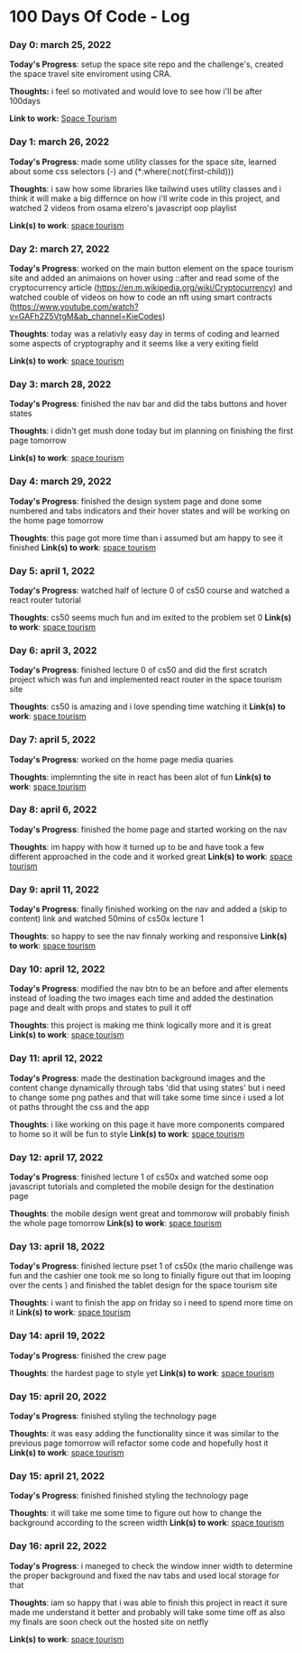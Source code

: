 # 100 Days Of Code - Log

### Day 0: march 25, 2022


**Today's Progress**: setup the space site repo and the challenge's, created the space travel site enviroment using CRA.

**Thoughts:** i feel so motivated and would love to see how i'll be after 100days

**Link to work:** [Space Tourism](https://github.com/nour-17/space-tourism-website)

### Day 1: march 26, 2022

**Today's Progress**: made some utility classes for the space site, learned about some css selectors (*-*) and (*:where(:not(:first-child)))

**Thoughts**: i saw how some libraries like tailwind uses utility classes and i think it will make a big differnce on how i'll write code in this project, and watched 2 videos from osama elzero's javascript oop playlist

**Link(s) to work**: [space tourism](https://github.com/nour-17/space-tourism-website)

### Day 2: march 27, 2022

**Today's Progress**: worked on the main button element on the space tourism site and added an animaions on hover using ::after and read some of the cryptocurrency article (https://en.m.wikipedia.org/wiki/Cryptocurrency) and watched couble of videos on how to code an nft using smart contracts (https://www.youtube.com/watch?v=GAFh2Z5VtgM&ab_channel=KieCodes)

**Thoughts**: today was a relativly easy day in terms of coding and learned some aspects of cryptography and it seems like a very exiting field

**Link(s) to work**: [space tourism](https://github.com/nour-17/space-tourism-website)

### Day 3: march 28, 2022

**Today's Progress**: finished the nav bar and did the tabs buttons and hover states

**Thoughts**: i didn't get mush done today but im planning on finishing the first page tomorrow

**Link(s) to work**: [space tourism](https://github.com/nour-17/space-tourism-website)

### Day 4: march 29, 2022

**Today's Progress**: finished the design system page and done some numbered and tabs indicators and their hover states  and will be working on the home page tomorrow

**Thoughts**: this page got more time than i assumed but am happy to see it finished
**Link(s) to work**: [space tourism](https://github.com/nour-17/space-tourism-website)

### Day 5: april 1, 2022

**Today's Progress**: watched half of lecture 0 of cs50 course and watched a react router tutorial

**Thoughts**: cs50 seems much fun and im exited to the problem set 0
**Link(s) to work**: [space tourism](https://github.com/nour-17/space-tourism-website)

### Day 6: april 3, 2022

**Today's Progress**: finished lecture 0 of cs50 and did the first scratch project which was fun and implemented react router in the space tourism site

**Thoughts**: cs50 is amazing and i love spending time watching it 
**Link(s) to work**: [space tourism](https://github.com/nour-17/space-tourism-website)

### Day 7: april 5, 2022

**Today's Progress**: worked on the home page media quaries 

**Thoughts**: implemnting the site in react has been alot of fun
**Link(s) to work**: [space tourism](https://github.com/nour-17/space-tourism-website)

### Day 8: april 6, 2022

**Today's Progress**: finished the home page and started working on the nav

**Thoughts**: im happy with how it turned up to be and have took a few different approached in the code and it worked great
**Link(s) to work**: [space tourism](https://github.com/nour-17/space-tourism-website)

### Day 9: april 11, 2022

**Today's Progress**: finally finished working on the nav and added a (skip to content) link and watched  50mins of cs50x lecture 1

**Thoughts**: so happy to see the nav finnaly working and responsive 
**Link(s) to work**: [space tourism](https://github.com/nour-17/space-tourism-website)

### Day 10: april 12, 2022

**Today's Progress**: modified the nav btn to be an before and after elements instead of loading the two images each time and added the destination page and dealt with props and states to pull it off

**Thoughts**: this project is making me think logically more and it is great
**Link(s) to work**: [space tourism](https://github.com/nour-17/space-tourism-website)

### Day 11: april 12, 2022

**Today's Progress**: made the destination background images and the content change dynamically through tabs 'did that using states' but i need to change some png pathes and that will take some time since i used a lot ot paths throught the css and the app

**Thoughts**: i like working on this page it have more components compared to home so it will be fun to style
**Link(s) to work**: [space tourism](https://github.com/nour-17/space-tourism-website)

### Day 12: april 17, 2022

**Today's Progress**: finished  lecture 1 of cs50x and watched  some oop javascript tutorials and completed the mobile design for the destination page

**Thoughts**: the mobile design went great and tommorow will probably finish the whole page tomorrow
**Link(s) to work**: [space tourism](https://github.com/nour-17/space-tourism-website)

### Day 13: april 18, 2022

**Today's Progress**: finished  lecture pset 1 of cs50x (the mario challenge was fun and the cashier one took me so long to finially figure out that im looping over the cents ) and finished the tablet design for the space tourism site

**Thoughts**: i want to finish the app on friday so i need to spend more time on it
**Link(s) to work**: [space tourism](https://github.com/nour-17/space-tourism-website)

### Day 14: april 19, 2022

**Today's Progress**: finished the crew page 

**Thoughts**: the hardest page to style yet
**Link(s) to work**: [space tourism](https://github.com/nour-17/space-tourism-website)

### Day 15: april 20, 2022

**Today's Progress**: finished styling the technology page 

**Thoughts**: it was easy
adding the functionality since it was similar to the previous page tomorrow will refactor some code and hopefully host it
**Link(s) to work**: [space tourism](https://github.com/nour-17/space-tourism-website)

### Day 15: april 21, 2022

**Today's Progress**: finished finished styling the technology page

**Thoughts**: it will take me some time to figure out how to change the background according to the screen width 
**Link(s) to work**: [space tourism](https://github.com/nour-17/space-tourism-website)

### Day 16: april 22, 2022

**Today's Progress**: i maneged to check the window inner width to determine the proper background and fixed the nav tabs and used local storage for that

**Thoughts**: iam so happy that i was able to finish this project in react it sure made me understand it better and probably will take some time off as also my finals are soon
check out the hosted site on netfly

**Link(s) to work**: [space tourism](https://explore-space-now.netlify.app/)
